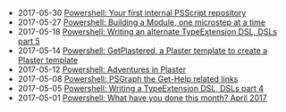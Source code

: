 * 2017-05-30 [Powershell: Your first internal PSScript repository](http://kevinmarquette.github.io/2017-05-30-Powershell-your-first-PSScript-repository/?utm_source=blog&utm_medium=blog&utm_content=recent)
* 2017-05-27 [Powershell: Building a Module, one microstep at a time](http://kevinmarquette.github.io/2017-05-27-Powershell-module-building-basics/?utm_source=blog&utm_medium=blog&utm_content=recent)
* 2017-05-18 [Powershell: Writing an alternate TypeExtension DSL, DSLs part 5](http://kevinmarquette.github.io/2017-05-18-Powershell-TypeExtension-DSL-part-5/?utm_source=blog&utm_medium=blog&utm_content=recent)
* 2017-05-14 [Powershell: GetPlastered, a Plaster template to create a Plaster template](http://kevinmarquette.github.io/2017-05-14-Powershell-Plaster-GetPlastered-template/?utm_source=blog&utm_medium=blog&utm_content=recent)
* 2017-05-12 [Powershell: Adventures in Plaster](http://kevinmarquette.github.io/2017-05-12-Powershell-Plaster-adventures-in/?utm_source=blog&utm_medium=blog&utm_content=recent)
* 2017-05-08 [Powershell: PSGraph the Get-Help related links](http://kevinmarquette.github.io/2017-05-08-Powershell-PSGraph-get-help-related-links/?utm_source=blog&utm_medium=blog&utm_content=recent)
* 2017-05-05 [Powershell: Writing a TypeExtension DSL, DSLs part 4](http://kevinmarquette.github.io/2017-05-05-PowerShell-TypeExtension-DSL-part-4/?utm_source=blog&utm_medium=blog&utm_content=recent)
* 2017-05-01 [Powershell: What have you done this month? April 2017](http://kevinmarquette.github.io/2017-05-01-Powershell-last-month/?utm_source=blog&utm_medium=blog&utm_content=recent)
